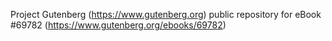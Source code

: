 Project Gutenberg (https://www.gutenberg.org) public repository for
eBook #69782 (https://www.gutenberg.org/ebooks/69782)
